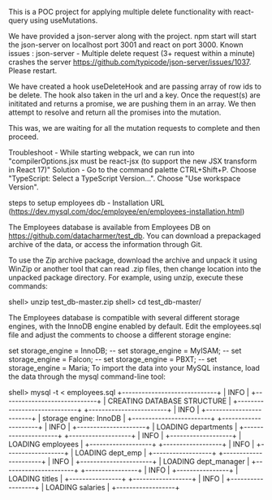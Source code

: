 This is a POC project for applying multiple delete functionality with react-query using useMutations.

We have provided a json-server along with the project. npm start will start the json-server on localhost port 3001 and react on port 3000.
Known issues : json-server - Multiple delete request (3+ request within a minute) crashes the server https://github.com/typicode/json-server/issues/1037. Please restart.

We have created a hook useDeleteHook and are passing array of row ids to be delete. The hook also taken in the url and a key.
Once the request(s) are inititated and returns a promise, we are pushing them in an array. We then attempt to resolve and return all the promises into the mutation.

This was, we are waiting for all the mutation requests to complete and then proceed.

Troubleshoot - While starting webpack, we can run into "compilerOptions.jsx must be react-jsx (to support the new JSX transform in React 17)" 
Solution - Go to the command palette CTRL+Shift+P. Choose "TypeScript: Select a TypeScript Version...". Choose "Use workspace Version".

steps to setup employees db - Installation URL (https://dev.mysql.com/doc/employee/en/employees-installation.html)

The Employees database is available from Employees DB on https://github.com/datacharmer/test_db. You can download a prepackaged archive of the data, or access the information through Git.

To use the Zip archive package, download the archive and unpack it using WinZip or another tool that can read .zip files, then change location into the unpacked package directory. For example, using unzip, execute these commands:

shell> unzip test_db-master.zip
shell> cd test_db-master/

The Employees database is compatible with several different storage engines, with the InnoDB engine enabled by default. Edit the employees.sql file and adjust the comments to choose a different storage engine:

   set storage_engine = InnoDB;
-- set storage_engine = MyISAM;
-- set storage_engine = Falcon;
-- set storage_engine = PBXT;
-- set storage_engine = Maria;
To import the data into your MySQL instance, load the data through the mysql command-line tool:


shell> mysql -t < employees.sql
+-----------------------------+
| INFO                        |
+-----------------------------+
| CREATING DATABASE STRUCTURE |
+-----------------------------+
+------------------------+
| INFO                   |
+------------------------+
| storage engine: InnoDB |
+------------------------+
+---------------------+
| INFO                |
+---------------------+
| LOADING departments |
+---------------------+
+-------------------+
| INFO              |
+-------------------+
| LOADING employees |
+-------------------+
+------------------+
| INFO             |
+------------------+
| LOADING dept_emp |
+------------------+
+----------------------+
| INFO                 |
+----------------------+
| LOADING dept_manager |
+----------------------+
+----------------+
| INFO           |
+----------------+
| LOADING titles |
+----------------+
+------------------+
| INFO             |
+------------------+
| LOADING salaries |
+------------------+
